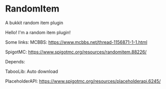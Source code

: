 # RandomItem
A bukkit random item plugin

Hello! I'm a random item plugin!

Some links:
MCBBS: https://www.mcbbs.net/thread-1156871-1-1.html

SpigotMC: https://www.spigotmc.org/resources/randomitem.88226/

Depends:

TabooLib: Auto download

PlaceholderAPI: https://www.spigotmc.org/resources/placeholderapi.6245/


